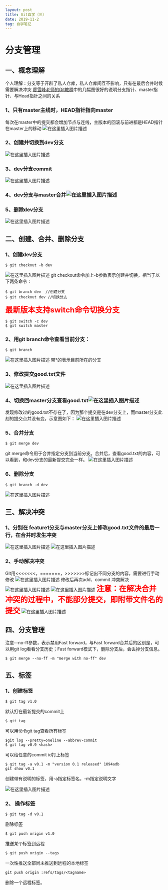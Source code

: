 ```yaml
---
layout: post
title: Git自学（三）
date: 2019-11-2
tag: 自学笔记
---
```

# 分支管理
## 一、概念理解
个人理解：分支等于开辟了私人仓库，私人仓库间互不影响，只有在最后合并时候需要解决冲突
[廖雪峰老师的Git教程](https://www.liaoxuefeng.com/wiki/896043488029600/900003767775424)中的几幅图很好的说明分支指针、master指针、与Head指针之间的关系

### 1、只有master主线时，HEAD指针指向master
每次在master中的提交都会增加节点与连线，主版本的回滚与前进都是HEAD指针在master上的移动
![在这里插入图片描述](https://img-blog.csdnimg.cn/20191101145849668.png?x-oss-process=image/watermark,type_ZmFuZ3poZW5naGVpdGk,shadow_10,text_aHR0cHM6Ly9ibG9nLmNzZG4ubmV0L3NpbmF0XzM4NjUwNDcw,size_16,color_FFFFFF,t_70)
### 2、创建并切换到dev分支
![在这里插入图片描述](https://img-blog.csdnimg.cn/20191101150735103.png?x-oss-process=image/watermark,type_ZmFuZ3poZW5naGVpdGk,shadow_10,text_aHR0cHM6Ly9ibG9nLmNzZG4ubmV0L3NpbmF0XzM4NjUwNDcw,size_16,color_FFFFFF,t_70)
### 3、dev分支commit
![在这里插入图片描述](https://img-blog.csdnimg.cn/20191101150802852.png?x-oss-process=image/watermark,type_ZmFuZ3poZW5naGVpdGk,shadow_10,text_aHR0cHM6Ly9ibG9nLmNzZG4ubmV0L3NpbmF0XzM4NjUwNDcw,size_16,color_FFFFFF,t_70)
### 4、dev分支与master合并![在这里插入图片描述](https://img-blog.csdnimg.cn/20191101150828878.png?x-oss-process=image/watermark,type_ZmFuZ3poZW5naGVpdGk,shadow_10,text_aHR0cHM6Ly9ibG9nLmNzZG4ubmV0L3NpbmF0XzM4NjUwNDcw,size_16,color_FFFFFF,t_70)
### 5、删除dev分支

![在这里插入图片描述](https://img-blog.csdnimg.cn/20191101150919734.png?x-oss-process=image/watermark,type_ZmFuZ3poZW5naGVpdGk,shadow_10,text_aHR0cHM6Ly9ibG9nLmNzZG4ubmV0L3NpbmF0XzM4NjUwNDcw,size_16,color_FFFFFF,t_70)
## 二、创建、合并、删除分支
###  1、创建dev分支

```
$ git checkout -b dev
```
![在这里插入图片描述](https://img-blog.csdnimg.cn/20191101152745616.png)
git checkout命令加上-b参数表示创建并切换，相当于以下两条命令：

```
$ git branch dev  //创建分支
$ git checkout dev //切换分支
```
<font color=red size=5>**最新版本支持switch命令切换分支**</font>
```
$ git switch -c dev
$ git switch master
```

### 2、用git branch命令查看当前分支：

```
$ git branch
```
![在这里插入图片描述](https://img-blog.csdnimg.cn/20191101152810795.png)
带*的表示目前所在的分支
### 3、修改提交good.txt文件
![在这里插入图片描述](https://img-blog.csdnimg.cn/20191101153002843.png?x-oss-process=image/watermark,type_ZmFuZ3poZW5naGVpdGk,shadow_10,text_aHR0cHM6Ly9ibG9nLmNzZG4ubmV0L3NpbmF0XzM4NjUwNDcw,size_16,color_FFFFFF,t_70)
### 4、切换回master分支查看good.txt![在这里插入图片描述](https://img-blog.csdnimg.cn/20191101153104794.png)
发现修改过的good.txt不存在了，因为那个提交是在dev分支上，而master分支此刻的提交点并没有变，示意图如下：
![在这里插入图片描述](https://img-blog.csdnimg.cn/20191101153219754.png?x-oss-process=image/watermark,type_ZmFuZ3poZW5naGVpdGk,shadow_10,text_aHR0cHM6Ly9ibG9nLmNzZG4ubmV0L3NpbmF0XzM4NjUwNDcw,size_16,color_FFFFFF,t_70)
### 5、合并分支

```
$ git merge dev
```

git merge命令用于合并指定分支到当前分支。合并后，查看good.txt的内容，可以看到，和dev分支的最新提交完全一样。
![在这里插入图片描述](https://img-blog.csdnimg.cn/20191101153822468.png?x-oss-process=image/watermark,type_ZmFuZ3poZW5naGVpdGk,shadow_10,text_aHR0cHM6Ly9ibG9nLmNzZG4ubmV0L3NpbmF0XzM4NjUwNDcw,size_16,color_FFFFFF,t_70)
### 6、删除分支

```
$ git branch -d dev
```
![在这里插入图片描述](https://img-blog.csdnimg.cn/20191101154713209.png)
## 三、解决冲突
### 1、分别在 feature1分支与master分支上修改good.txt文件的最后一行，在合并时发生冲突
![在这里插入图片描述](https://img-blog.csdnimg.cn/20191101160424838.png?x-oss-process=image/watermark,type_ZmFuZ3poZW5naGVpdGk,shadow_10,text_aHR0cHM6Ly9ibG9nLmNzZG4ubmV0L3NpbmF0XzM4NjUwNDcw,size_16,color_FFFFFF,t_70)
![在这里插入图片描述](https://img-blog.csdnimg.cn/20191101160606105.png?x-oss-process=image/watermark,type_ZmFuZ3poZW5naGVpdGk,shadow_10,text_aHR0cHM6Ly9ibG9nLmNzZG4ubmV0L3NpbmF0XzM4NjUwNDcw,size_16,color_FFFFFF,t_70)
###  2、手动解决冲突
Git用<<<<<<<，=======，>>>>>>>标记出不同分支的内容，需要进行手动修改
![在这里插入图片描述](https://img-blog.csdnimg.cn/20191101160740241.png?x-oss-process=image/watermark,type_ZmFuZ3poZW5naGVpdGk,shadow_10,text_aHR0cHM6Ly9ibG9nLmNzZG4ubmV0L3NpbmF0XzM4NjUwNDcw,size_16,color_FFFFFF,t_70)
修改后再次add、commit 冲突解决
![在这里插入图片描述](https://img-blog.csdnimg.cn/20191101160833203.png)
![在这里插入图片描述](https://img-blog.csdnimg.cn/20191101160759419.png)
<font color=red size=5>**注意：在解决合并冲突的过程中，不能部分提交，即附带文件名的提交**</font>
![在这里插入图片描述](https://img-blog.csdnimg.cn/20191101161013514.png)
## 四、分支管理
注意--no-ff参数，表示禁用Fast forward，与Fast forward合并后的区别是，可以用git log看看分支历史；Fast forward模式下，删除分支后，会丢掉分支信息。
```
$ git merge --no-ff -m "merge with no-ff" dev
```
## 五、标签
###  1、创建标签

```
$ git tag v1.0
```
默认打在最新提交的commit上

```
$ git tag
```

可以用命令git tag查看所有标签

```
$git log --pretty=oneline --abbrev-commit
$ git tag v0.9 <hash>
```
可以给任意的commit id打上标签
```
$ git tag -a v0.1 -m "version 0.1 released" 1094adb
git show v0.1
```
创建带有说明的标签，用-a指定标签名，-m指定说明文字

![在这里插入图片描述](https://img-blog.csdnimg.cn/2019110211421894.png?x-oss-process=image/watermark,type_ZmFuZ3poZW5naGVpdGk,shadow_10,text_aHR0cHM6Ly9ibG9nLmNzZG4ubmV0L3NpbmF0XzM4NjUwNDcw,size_16,color_FFFFFF,t_70)


### 2、 操作标签

```
$ git tag -d v0.1
```
删除标签

```
$ git push origin v1.0
```
推送某个标签到远程

```
$ git push origin --tags
```
一次性推送全部尚未推送到远程的本地标签

```
git push origin :refs/tags/<tagname>
```

删除一个远程标签。
